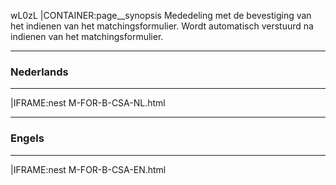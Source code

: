 wL0zL
|CONTAINER:page__synopsis
Mededeling met de bevestiging van het indienen van het matchingsformulier.
Wordt automatisch verstuurd na indienen van het matchingsformulier.
_____
### Nederlands
_____
|IFRAME:nest
M-FOR-B-CSA-NL.html
_____
### Engels
_____
|IFRAME:nest
M-FOR-B-CSA-EN.html
